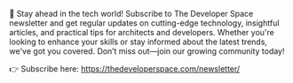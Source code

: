 🚀 Stay ahead in the tech world! Subscribe to The Developer Space newsletter and get regular updates on cutting-edge technology, insightful articles, and practical tips for architects and developers. Whether you're looking to enhance your skills or stay informed about the latest trends, we've got you covered. Don’t miss out—join our growing community today!

👉 Subscribe here: https://thedeveloperspace.com/newsletter/
